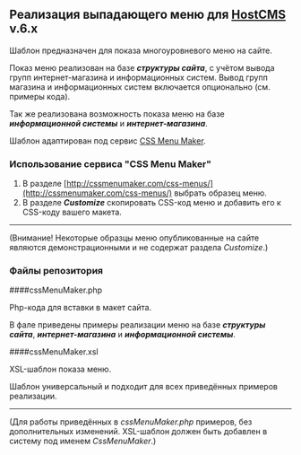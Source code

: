 ## Реализация выпадающего меню для [HostCMS](http://hostcms.ru "HostCMS") v.6.x 

Шаблон предназначен для показа многоуровневого меню на сайте.

Показ меню реализован на базе ***структуры сайта***, с учётом вывода групп интернет-магазина и информационных систем. Вывод групп магазина и информационных систем включается опционально (см. примеры кода). 

Так же реализована возможность показа меню на базе ***информационной системы*** и ***интернет-магазина***.

Шаблон адаптирован под сервис [CSS Menu Maker](http://cssmenumaker.com "CSS Menu Maker").

### Использование сервиса "CSS Menu Maker"

1. В разделе [http://cssmenumaker.com/css-menus/](http://cssmenumaker.com/css-menus/) выбрать образец меню.
2. В разделе ***Customize*** скопировать CSS-код меню и добавить его к CSS-коду вашего макета. 

----------
(Внимание! Некоторые образцы меню опубликованные на сайте являются демонстрационными и не содержат раздела *Customize*.)

### Файлы репозитория
 
####cssMenuMaker.php  

Рhp-кода для вставки в макет сайта. 

В фале приведены примеры реализации меню на базе ***структуры сайта***, ***интернет-магазина*** и ***информационной системы***.   

####cssMenuMaker.xsl

XSL-шаблон показа меню. 

Шаблон универсальный и подходит для всех приведённых примеров реализации.

---
(Для работы приведённых в *cssMenuMaker.php* примеров, без дополнительных изменений. XSL-шаблон должен быть добавлен в систему под именем *CssMenuMaker*.) 





